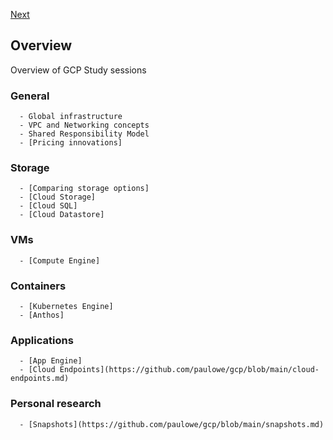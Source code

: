 [Next](https://github.com/paulowe/gcp/blob/main/pricing.md)
## Overview                                                                                                                                          
Overview of GCP Study sessions
### General
      - Global infrastructure
      - VPC and Networking concepts
      - Shared Responsibility Model
      - [Pricing innovations]
### Storage
      - [Comparing storage options] 
      - [Cloud Storage]
      - [Cloud SQL]
      - [Cloud Datastore]
### VMs
      - [Compute Engine]
### Containers
      - [Kubernetes Engine]
      - [Anthos]  
### Applications
      - [App Engine]
      - [Cloud Endpoints](https://github.com/paulowe/gcp/blob/main/cloud-endpoints.md)
### Personal research
      - [Snapshots](https://github.com/paulowe/gcp/blob/main/snapshots.md)
